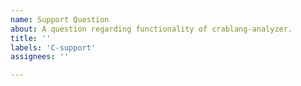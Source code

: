 ```yaml
---
name: Support Question
about: A question regarding functionality of crablang-analyzer.
title: ''
labels: 'C-support'
assignees: ''

---
```


